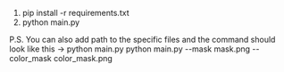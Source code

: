 1. pip install -r requirements.txt
2. python main.py 

P.S. You can also add path to the specific files and the command should look like this -> 
python main.py python main.py --mask mask.png --color_mask color_mask.png 